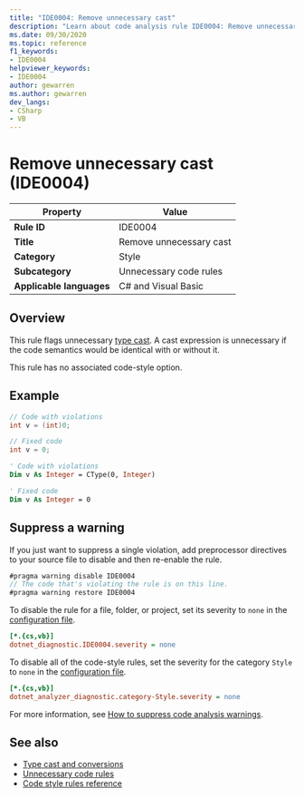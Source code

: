 ```yaml
---
title: "IDE0004: Remove unnecessary cast"
description: "Learn about code analysis rule IDE0004: Remove unnecessary cast"
ms.date: 09/30/2020
ms.topic: reference
f1_keywords:
- IDE0004
helpviewer_keywords:
- IDE0004
author: gewarren
ms.author: gewarren
dev_langs:
- CSharp
- VB
---
```

# Remove unnecessary cast (IDE0004)

| Property                 | Value                   |
|--------------------------|-------------------------|
| **Rule ID**              | IDE0004                 |
| **Title**                | Remove unnecessary cast |
| **Category**             | Style                   |
| **Subcategory**          | Unnecessary code rules  |
| **Applicable languages** | C# and Visual Basic     |

## Overview

This rule flags unnecessary [type cast](../../../csharp/programming-guide/types/casting-and-type-conversions.md). A cast expression is unnecessary if the code semantics would be identical with or without it.

This rule has no associated code-style option.

## Example

```csharp
// Code with violations
int v = (int)0;

// Fixed code
int v = 0;
```

```vb
' Code with violations
Dim v As Integer = CType(0, Integer)

' Fixed code
Dim v As Integer = 0
```

## Suppress a warning

If you just want to suppress a single violation, add preprocessor directives to your source file to disable and then re-enable the rule.

```csharp
#pragma warning disable IDE0004
// The code that's violating the rule is on this line.
#pragma warning restore IDE0004
```

To disable the rule for a file, folder, or project, set its severity to `none` in the [configuration file](../configuration-files.md).

```ini
[*.{cs,vb}]
dotnet_diagnostic.IDE0004.severity = none
```

To disable all of the code-style rules, set the severity for the category `Style` to `none` in the [configuration file](../configuration-files.md).

```ini
[*.{cs,vb}]
dotnet_analyzer_diagnostic.category-Style.severity = none
```

For more information, see [How to suppress code analysis warnings](../suppress-warnings.md).

## See also

- [Type cast and conversions](../../../csharp/programming-guide/types/casting-and-type-conversions.md)
- [Unnecessary code rules](unnecessary-code-rules.md)
- [Code style rules reference](index.md)
